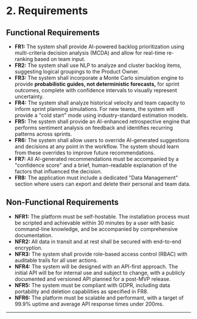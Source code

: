 # 2. Requirements

## Functional Requirements
*   **FR1:** The system shall provide AI-powered backlog prioritization using multi-criteria decision analysis (MCDA) and allow for real-time re-ranking based on team input.
*   **FR2:** The system shall use NLP to analyze and cluster backlog items, suggesting logical groupings to the Product Owner.
*   **FR3:** The system shall incorporate a Monte Carlo simulation engine to provide **probabilistic guides, not deterministic forecasts,** for sprint outcomes, complete with confidence intervals to visually represent uncertainty.
*   **FR4:** The system shall analyze historical velocity and team capacity to inform sprint planning simulations. For new teams, the system will provide a "cold start" mode using industry-standard estimation models.
*   **FR5:** The system shall provide an AI-enhanced retrospective engine that performs sentiment analysis on feedback and identifies recurring patterns across sprints.
*   **FR6:** The system shall allow users to override AI-generated suggestions and decisions at any point in the workflow. The system should learn from these overrides to improve future recommendations.
*   **FR7:** All AI-generated recommendations must be accompanied by a "confidence score" and a brief, human-readable explanation of the factors that influenced the decision.
*   **FR8:** The application must include a dedicated "Data Management" section where users can export and delete their personal and team data.

## Non-Functional Requirements
*   **NFR1:** The platform must be self-hostable. The installation process must be scripted and achievable within 30 minutes by a user with basic command-line knowledge, and be accompanied by comprehensive documentation.
*   **NFR2:** All data in transit and at rest shall be secured with end-to-end encryption.
*   **NFR3:** The system shall provide role-based access control (RBAC) with auditable trails for all user actions.
*   **NFR4:** The system will be designed with an API-first approach. The initial API will be for internal use and subject to change, with a publicly documented and versioned API planned for a post-MVP release.
*   **NFR5:** The system must be compliant with GDPR, including data portability and deletion capabilities as specified in FR8.
*   **NFR6:** The platform must be scalable and performant, with a target of 99.9% uptime and average API response times under 200ms.

---
